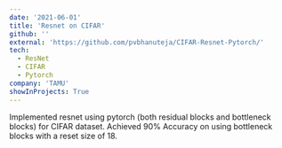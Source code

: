 ```yaml
---
date: '2021-06-01'
title: 'Resnet on CIFAR'
github: ''
external: 'https://github.com/pvbhanuteja/CIFAR-Resnet-Pytorch/'
tech:
  - ResNet
  - CIFAR
  - Pytorch
company: 'TAMU'
showInProjects: True
---
```


Implemented resnet using pytorch (both residual blocks and bottleneck blocks) for CIFAR dataset. Achieved 90% Accuracy on using bottleneck blocks with a reset size of 18.

